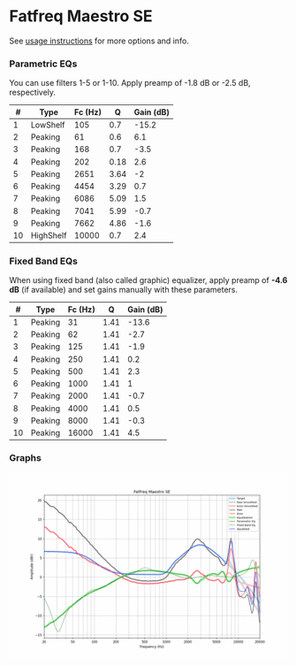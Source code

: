 # Fatfreq Maestro SE
See [usage instructions](https://github.com/jaakkopasanen/AutoEq#usage) for more options and info.

### Parametric EQs
You can use filters 1-5 or 1-10. Apply preamp of -1.8 dB or -2.5 dB, respectively.

|   # | Type      |   Fc (Hz) |    Q |   Gain (dB) |
|-----|-----------|-----------|------|-------------|
|   1 | LowShelf  |       105 | 0.7  |       -15.2 |
|   2 | Peaking   |        61 | 0.6  |         6.1 |
|   3 | Peaking   |       168 | 0.7  |        -3.5 |
|   4 | Peaking   |       202 | 0.18 |         2.6 |
|   5 | Peaking   |      2651 | 3.64 |        -2   |
|   6 | Peaking   |      4454 | 3.29 |         0.7 |
|   7 | Peaking   |      6086 | 5.09 |         1.5 |
|   8 | Peaking   |      7041 | 5.99 |        -0.7 |
|   9 | Peaking   |      7662 | 4.86 |        -1.6 |
|  10 | HighShelf |     10000 | 0.7  |         2.4 |

### Fixed Band EQs
When using fixed band (also called graphic) equalizer, apply preamp of **-4.6 dB** (if available) and set gains manually with these parameters.

|   # | Type    |   Fc (Hz) |    Q |   Gain (dB) |
|-----|---------|-----------|------|-------------|
|   1 | Peaking |        31 | 1.41 |       -13.6 |
|   2 | Peaking |        62 | 1.41 |        -2.7 |
|   3 | Peaking |       125 | 1.41 |        -1.9 |
|   4 | Peaking |       250 | 1.41 |         0.2 |
|   5 | Peaking |       500 | 1.41 |         2.3 |
|   6 | Peaking |      1000 | 1.41 |         1   |
|   7 | Peaking |      2000 | 1.41 |        -0.7 |
|   8 | Peaking |      4000 | 1.41 |         0.5 |
|   9 | Peaking |      8000 | 1.41 |        -0.3 |
|  10 | Peaking |     16000 | 1.41 |         4.5 |

### Graphs
![](./Fatfreq%20Maestro%20SE.png)
